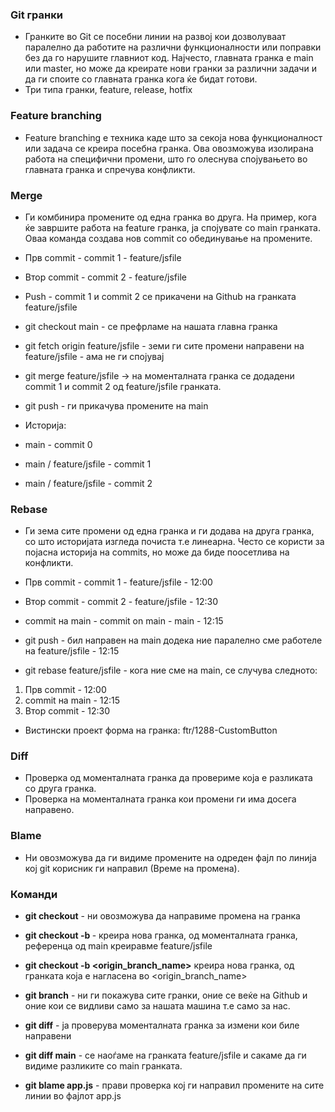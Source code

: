 ### Git гранки

- Гранките во Git се посебни линии на развој кои дозволуваат паралелно да работите на различни функционалности или поправки без да го нарушите главниот код. Најчесто, главната гранка е main или master, но може да креирате нови гранки за различни задачи и да ги споите со главната гранка кога ќе бидат готови.
- Три типа гранки, feature, release, hotfix

### Feature branching

- Feature branching e техника каде што за секоја нова функционалност или задача се креира посебна гранка. Ова овозможува изолирана работа на специфични промени, што го олеснува спојувањето во главната гранка и спречува конфликти.

### Merge

- Ги комбинира промените од една гранка во друга. На пример, кога ќе завршите работа на feature гранка, ја спојувате со main гранката. Оваа команда создава нов commit со обединување на промените.

- Прв commit - commit 1 - feature/jsfile
- Втор commit - commit 2 - feature/jsfile
- Push - commit 1 и commit 2 се прикачени на Github на гранката feature/jsfile
- git checkout main - се префрламе на нашата главна гранка
- git fetch origin feature/jsfile - земи ги сите промени направени на feature/jsfile - ама не ги спојувај
- git merge feature/jsfile -> на моменталната гранка се додадени commit 1 и commit 2 од feature/jsfile гранката.
- git push - ги прикачува промените на main

- Историја:
- main - commit 0
- main / feature/jsfile - commit 1
- main / feature/jsfile - commit 2

### Rebase

- Ги зема сите промени од една гранка и ги додава на друга гранка, со што историјата изгледа почиста т.е линеарна. Често се користи за појасна историја на commits, но може да биде поосетлива на конфликти.

- Прв commit - commit 1 - feature/jsfile - 12:00
- Втор commit - commit 2 - feature/jsfile - 12:30

- commit на main - commit on main - main - 12:15
- git push - бил направен на main додека ние паралелно сме работеле на feature/jsfile - 12:15

- git rebase feature/jsfile - кога ние сме на main, се случува следното:

1. Прв commit - 12:00
2. commit на main - 12:15
3. Втор commit - 12:30

- Вистински проект форма на гранка: ftr/1288-CustomButton

### Diff

- Проверка од моменталната гранка да провериме која е разликата со друга гранка.
- Проверка на моменталната гранка кои промени ги има досега направено.

### Blame

- Ни овозможува да ги видиме промените на одреден фајл по линија кој git корисник ги направил (Време на промена).

### Команди

- **git checkout** - ни овозможува да направиме промена на гранка

- **git checkout -b <name>** - креира нова гранка, од моменталната гранка, референца од main креиравме feature/jsfile

- **git checkout -b <name> <origin_branch_name>** креира нова гранка, од гранката која е нагласена во <origin_branch_name>

- **git branch** - ни ги покажува сите гранки, оние се веќе на Github и оние кои се видливи само за нашата машина т.е само за нас.

- **git diff** - ја проверува моменталната гранка за измени кои биле направени

- **git diff main** - се наоѓаме на гранката feature/jsfile и сакаме да ги видиме разликите со main гранката.

- **git blame app.js** - прави проверка кој ги направил промените на сите линии во фајлот app.js
